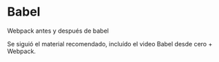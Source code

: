 # Babel
Webpack antes y después de babel

Se siguió el material recomendado, incluído el video Babel desde cero + Webpack. 
